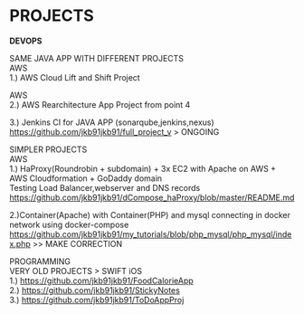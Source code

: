 # PROJECTS

<b>DEVOPS</b>



SAME JAVA APP WITH DIFFERENT PROJECTS  
AWS     
1.) AWS Cloud Lift and Shift Project    
  
AWS  
2.) AWS Rearchitecture App Project from point 4 
  
3.) Jenkins CI for JAVA APP (sonarqube,jenkins,nexus)  
https://github.com/jkb91jkb91/full_project_v > ONGOING  


SIMPLER PROJECTS  
AWS  
1.) HaProxy(Roundrobin + subdomain) + 3x EC2 with Apache on AWS + AWS Cloudformation + GoDaddy domain  
Testing Load Balancer,webserver and DNS records  
https://github.com/jkb91jkb91/dCompose_haProxy/blob/master/README.md  

2.)Container(Apache) with Container(PHP) and mysql connecting in docker network using docker-compose  
https://github.com/jkb91jkb91/my_tutorials/blob/php_mysql/php_mysql/index.php  >> MAKE CORRECTION  



PROGRAMMING  
VERY OLD PROJECTS > SWIFT iOS  
1.) https://github.com/jkb91jkb91/FoodCalorieApp  
2.) https://github.com/jkb91jkb91/StickyNotes  
3.) https://github.com/jkb91jkb91/ToDoAppProj  
